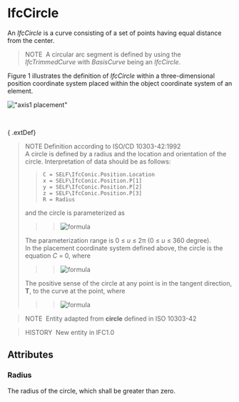 # IfcCircle

An _IfcCircle_ is a curve consisting of a set of points having equal distance from the center.

> NOTE&nbsp; A circular arc segment is defined by using the _IfcTrimmedCurve_ with _BasisCurve_ being an _IfcCircle_.

Figure 1 illustrates the definition of _IfcCircle_ within a three-dimensional position coordinate system placed within the object coordinate system of an element.

!["axis1 placement"](../../../../../../figures/ifccircle-layout1.gif "Figure 1 &mdash; Circle layout")

&nbsp;

{ .extDef}
> NOTE Definition according to ISO/CD 10303-42:1992  
> A circle is defined by a radius and the location and orientation of the circle. Interpretation of data should be as follows: 
>> 
>> ```
>> C = SELF\IfcConic.Position.Location  
>> x = SELF\IfcConic.Position.P[1]  
>> y = SELF\IfcConic.Position.P[2]  
>> z = SELF\IfcConic.Position.P[3]  
>> R = Radius
>> ```
> and the circle is parameterized as
> 
>> 
>>> ![formula](../../../../../../figures/ifccircle-math1.gif)
>> 
> The parameterization range is 0 &le; _u_ &le; 2&pi; (0 &le; _u_ &le; 360 degree).  
> In the placement coordinate system defined above, the circle is the equation _C_ = 0, where
> 
>> 
>>> ![formula](../../../../../../figures/ifccircle-math2.gif)
>> 
> The positive sense of the circle at any point is in the tangent direction, **T**, to the curve at the point, where
> 
>> 
>>> ![formula](../../../../../../figures/ifccircle-math3.gif)
>> 


> 
> NOTE&nbsp; Entity adapted from **circle** defined in ISO 10303-42

> HISTORY&nbsp; New entity in IFC1.0

## Attributes

### Radius
The radius of the circle, which shall be greater than zero.
